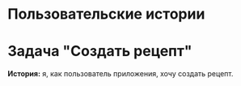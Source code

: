 # Пользовательские истории

# Задача "Создать рецепт"

**История:** я, как пользователь приложения, хочу создать рецепт.

